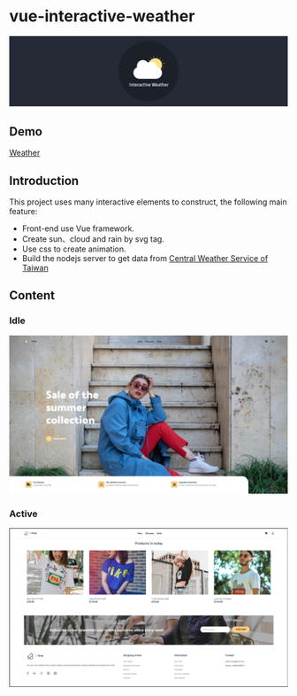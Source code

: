 # vue-interactive-weather

![Banner](https://github.com/destiny5420/Interactive-weather-website/blob/develop/page_source/banner.png)

## Demo

[Weather](https://destiny5420.github.io/Interactive-weather-website/)

## Introduction

This project uses many interactive elements to construct, the following main feature:

- Front-end use Vue framework.
- Create sun、cloud and rain by svg tag.
- Use css to create animation.
- Build the nodejs server to get data from [Central Weather Service of Taiwan](https://opendata.cwb.gov.tw/devManual/insrtuction)

## Content

### Idle

![Idle-1](https://github.com/destiny5420/vue-eCommerce/blob/develop/page_source/pic_01.png)

### Active

![Active-1](https://github.com/destiny5420/vue-eCommerce/blob/develop/page_source/pic_02.png)
